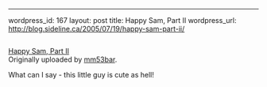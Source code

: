 --- 
wordpress_id: 167
layout: post
title: Happy Sam, Part II
wordpress_url: http://blog.sideline.ca/2005/07/19/happy-sam-part-ii/

<div>
 <a href="http://www.flickr.com/photos/aream/26978464/" title="photo sharing"><img src="http://photos21.flickr.com/26978464_578b62f19c_m.jpg" alt="" /></a>
 <br />
 
  <a href="http://www.flickr.com/photos/aream/26978464/">Happy Sam, Part II</a>
  <br />
  Originally uploaded by <a href="http://www.flickr.com/people/aream/">mm53bar</a>.
 
</div>
What can I say - this little guy is cute as hell!
<br />

